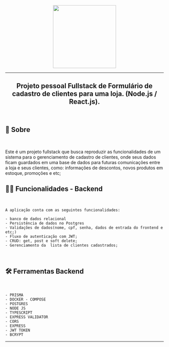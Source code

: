 
<div align = "center">
<img src="https://user-images.githubusercontent.com/31759644/222294833-8b1edbda-2183-4679-9c09-c1cdbe669faa.png"  width="200" height="200"  /> 
</div>

  ___
 <h2 align = "center"> Projeto pessoal Fullstack de  Formulário de cadastro de clientes para uma loja. (Node.js / React.js).
 </h2>

<br/>


 ##   🚨 Sobre 
</br>

Este é um projeto fullstack que busca reproduzir as  funcionalidades de um sistema para o gerenciamento de cadastro de clientes, onde seus dados ficam guardados em uma base  de dados para futuras comunicações entre a loja e seus clientes, como: informações de descontos, novos produtos em estoque, promoções e etc;


## ✍🏻 Funcionalidades -  Backend

<br/>



    A aplicação conta com as seguintes funcionalidades:
   
    - banco de dados relacional 
    - Persistência de dados no Postgres
    - Validações de dados(nome, cpf, senha, dados de entrada do frontend e etc;)
    - Fluxo de autenticação com JWT;
    - CRUD: get, post e soft delete; 
    - Gerenciamento da  lista de clientes cadastrados;
    
    

  </br>


 ## 🛠 Ferramentas Backend 
</br>



    - PRISMA
    - DOCKER - COMPOSE
    - POSTGRES
    - NODE JS
    - TYPESCRIPT
    - EXPRESS VALIDATOR
    - CORS
    - EXPRESS
    - JWT TOKEN 
    - BCRYPT
    

___




